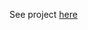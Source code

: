 See project [here](http://imanuelgittens.github.io/learning-web-components/linkHarvester/index.html)